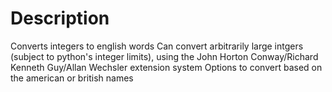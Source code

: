 
Description
===========
Converts integers to english words
Can convert arbitrarily large intgers (subject to python's integer limits), using the John Horton Conway/Richard Kenneth Guy/Allan Wechsler extension system
Options to convert based on the american or british names
